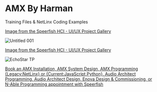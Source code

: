 # AMX By Harman

Training Files & NetLinx Coding Examples

[Image from the Speerfish HCI - UI/UX Project Gallery](https://speerfish-denver.square.site)

![Untitled 001](https://github.com/user-attachments/assets/29479044-e834-4c94-b9ea-0ea953d0f691)

[Image from the Speerfish HCI - UI/UX Project Gallery](https://speerfish-denver.square.site)

![EchoStar TP](https://github.com/user-attachments/assets/253699ba-8530-4d03-9fd3-9aa317c274c5)

[Book an AMX Installation, AMX System Design, AMX Programming {Legacy:NetLinx} or {Current:JavaScript,Python}, Audio Architect Programming, Audio Architect Design, Enova Design & Commissioning, or N-Able Programming appointment with Speerfish](https://speerfish-denver.square.site/s/appointments)
